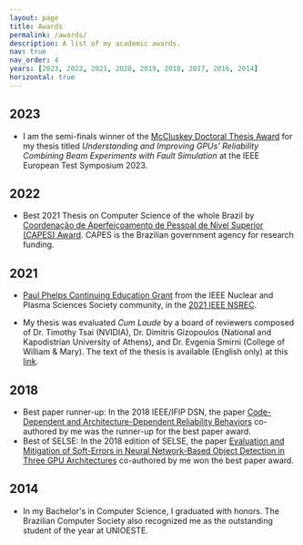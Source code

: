 ```yaml
---
layout: page
title: Awards
permalink: /awards/
description: A list of my academic awards.
nav: true
nav_order: 4
years: [2023, 2022, 2021, 2020, 2019, 2018, 2017, 2016, 2014]
horizontal: true
---
```


## 2023

- I am the semi-finals winner of the
  [McCluskey Doctoral Thesis Award](https://cas.polito.it/ETS23/proceedings/informal/S8C-1.pdf) for my thesis titled
  _Understanding and Improving GPUs’ Reliability Combining Beam Experiments with Fault Simulation_ at the IEEE European Test Symposium 2023.


## 2022

- Best 2021 Thesis on Computer Science of the whole Brazil by
[Coordenação de Aperfeiçoamento de Pessoal de Nível Superior (CAPES) Award](https://www.gov.br/capes/pt-br/assuntos/premios/premio-capes-de-tese/teses-premiadas/teses-premiadas-em-2022).
CAPES is the Brazilian government agency for research funding.


## 2021

- [Paul Phelps Continuing Education Grant](https://twitter.com/ieeensrec/status/1418203223316475904)
  from the IEEE Nuclear
  and Plasma Sciences Society community, in the
  [2021 IEEE NSREC](https://ieeexplore.ieee.org/stamp/stamp.jsp?arnumber=9735186). 

- My thesis was evaluated _Cum Laude_ by a board of reviewers composed of Dr. Timothy Tsai (NVIDIA), 
Dr. Dimitris Gizopoulos (National and Kapodistrian University of Athens), and Dr. Evgenia Smirni
(College of William & Mary). The text of the thesis is available (English only) at this [link](https://lume.ufrgs.br/bitstream/handle/10183/234971/001136966.pdf).

## 2018

- Best paper runner-up: In the 2018 IEEE/IFIP DSN, the paper [Code-Dependent and Architecture-Dependent Reliability Behaviors](https://ieeexplore.ieee.org/abstract/document/8416467)
co-authored by me was the runner-up for the best paper award.
- Best of SELSE: In the 2018 edition of SELSE, the paper [Evaluation and Mitigation of Soft-Errors in Neural Network-Based Object Detection in Three GPU Architectures](https://ieeexplore.ieee.org/abstract/document/8023727) 
co-authored by me won the best paper award.

## 2014

- In my Bachelor's in Computer Science, I graduated with honors. The Brazilian Computer Society also recognized me as the outstanding student of the year at UNIOESTE.



